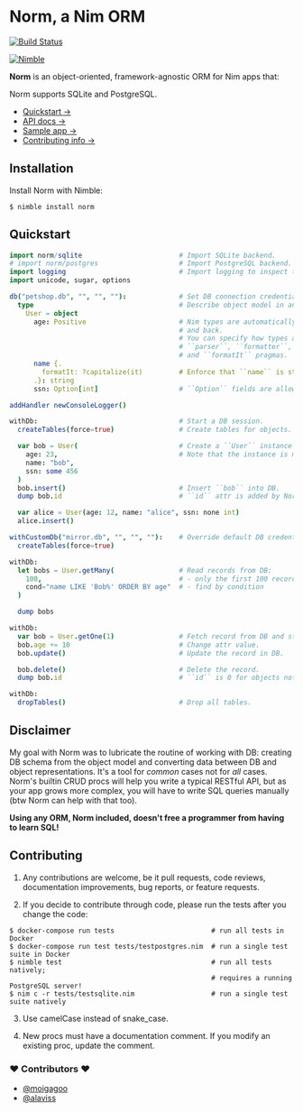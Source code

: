 # Norm, a Nim ORM

[![Build Status](https://travis-ci.com/moigagoo/norm.svg?branch=develop)](https://travis-ci.com/moigagoo/norm)

[![Nimble](https://raw.githubusercontent.com/yglukhov/nimble-tag/master/nimble.png)](https://nimble.directory/pkg/norm)

**Norm** is an object-oriented, framework-agnostic ORM for Nim apps that:

Norm supports SQLite and PostgreSQL.

- [Quickstart →](#Quickstart)
- [API docs →](https://moigagoo.github.io/norm/norm.html)
- [Sample app →](https://github.com/moigagoo/norm-sample-webapp)
- [Contributing info →](#contributing)


## Installation

Install Norm with Nimble:

```shell
$ nimble install norm
```


## Quickstart

```nim
import norm/sqlite                        # Import SQLite backend.
# import norm/postgres                    # Import PostgreSQL backend.
import logging                            # Import logging to inspect the generated SQL statements.
import unicode, sugar, options

db("petshop.db", "", "", ""):             # Set DB connection credentials.
  type                                    # Describe object model in an ordinary type section.
    User = object
      age: Positive                       # Nim types are automatically converted into SQL types
                                          # and back.
                                          # You can specify how types are converted using
                                          # ``parser``, ``formatter``, ``parseIt``,
                                          # and ``formatIt`` pragmas.
      name {.
        formatIt: ?capitalize(it)         # Enforce that ``name`` is stored in DB capitalized.
      .}: string
      ssn: Option[int]                    # ``Option`` fields are allowed to be NULL in DB.

addHandler newConsoleLogger()

withDb:                                   # Start a DB session.
  createTables(force=true)                # Create tables for objects. Drop tables if they exist.

  var bob = User(                         # Create a ``User`` instance as you normally would.
    age: 23,                              # Note that the instance is mutable. This is mandatory.
    name: "bob",
    ssn: some 456
  )
  bob.insert()                            # Insert ``bob`` into DB.
  dump bob.id                             # ``id`` attr is added by Norm and updated on insertion.

  var alice = User(age: 12, name: "alice", ssn: none int)
  alice.insert()

withCustomDb("mirror.db", "", "", ""):    # Override default DB credentials defined in ``db``.
  createTables(force=true)

withDb:
  let bobs = User.getMany(                # Read records from DB:
    100,                                  # - only the first 100 records
    cond="name LIKE 'Bob%' ORDER BY age"  # - find by condition
  )

  dump bobs

withDb:
  var bob = User.getOne(1)                # Fetch record from DB and store it as ``User`` instance.
  bob.age += 10                           # Change attr value.
  bob.update()                            # Update the record in DB.

  bob.delete()                            # Delete the record.
  dump bob.id                             # ``id`` is 0 for objects not stored in DB.

withDb:
  dropTables()                            # Drop all tables.
```


## Disclaimer

My goal with Norm was to lubricate the routine of working with DB: creating DB schema from the object model and converting data between DB and object representations. It's a tool for *common* cases not for *all* cases. Norm's builtin CRUD procs will help you write a typical RESTful API, but as your app grows more complex, you will have to write SQL queries manually (btw Norm can help with that too).

**Using any ORM, Norm included, doesn't free a programmer from having to learn SQL!**


## Contributing

1.  Any contributions are welcome, be it pull requests, code reviews, documentation improvements, bug reports, or feature requests.

2.  If you decide to contribute through code, please run the tests after you change the code:

```shell
$ docker-compose run tests                        # run all tests in Docker
$ docker-compose run test tests/testpostgres.nim  # run a single test suite in Docker
$ nimble test                                     # run all tests natively;
                                                  # requires a running PostgreSQL server!
$ nim c -r tests/testsqlite.nim                   # run a single test suite natively
```

3.  Use camelCase instead of snake_case.

4.  New procs must have a documentation comment. If you modify an existing proc, update the comment.


### ❤ Contributors ❤

- [@moigagoo](https://github.com/moigagoo)
- [@alaviss](https://github.com/alaviss)
